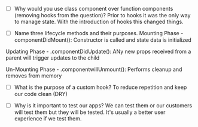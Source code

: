 - [ ] Why would you use class component over function components (removing hooks from the question)?
      Prior to hooks it was the only way to manage state. With the introduction of hooks this changed things.

- [ ] Name three lifecycle methods and their purposes.
      Mounting Phase - componentDidMount():
      Constructor is called and state data is initialized

Updating Phase - .componentDidUpdate():
ANy new props received from a parent will trigger updates to the child

Un-Mounting Phase - .componentwillUnmount():
Performs cleanup and removes from memory

- [ ] What is the purpose of a custom hook?
      To reduce repetition and keep our code clean (DRY)

- [ ] Why is it important to test our apps?
      We can test them or our customers will test them but they will be tested. It's usually a better user experience if we test them.
